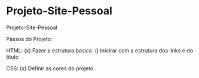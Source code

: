 # Projeto-Site-Pessoal
 Projeto-Site-Pessoal


Passos do Projeto:


HTML:
  (x) Fazer a estrutura basica.
  () Inicirar com a estrutura dos links e do titulo

CSS:
  (x) Definir as cores do projeto

